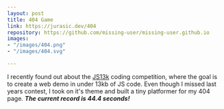 ```yaml
---
layout: post
title: 404 Game
link: https://jurasic.dev/404
repository: https://github.com/missing-user/missing-user.github.io
images:
- "/images/404.png"
- "/images/404.svg"

---
```

I recently found out about the [JS13k](https://js13kgames.com/) coding competition, where the goal is to create a web demo in under 13kb of JS code. Even though I missed last years contest, I took on it's theme and built a tiny platformer for my 404 page. **_The current record is 44.4 seconds!_**